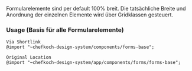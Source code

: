 Formularelemente sind per default 100% breit. Die tatsächliche Breite und Anordnung der einzelnen Elemente wird über Gridklassen gesteuert.

### Usage (Basis für alle Formularelemente)
    
    Via Shortlink
    @import "~chefkoch-design-system/components/forms-base";
    
    Original Location
    @import "~chefkoch-design-system/app/components/forms/forms-base";
